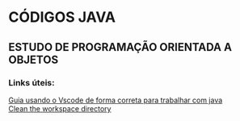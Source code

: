 
# CÓDIGOS JAVA
## ESTUDO DE PROGRAMAÇÃO ORIENTADA A OBJETOS


### Links úteis:
<a href="https://www.youtube.com/watch?v=EP7qRe5FjPY"> Guia usando o Vscode de forma correta para trabalhar com java</a><br>
<a href="https://github.com/redhat-developer/vscode-java/wiki/Troubleshooting#clean-the-workspace-directory"> Clean the workspace directory</a><br>
